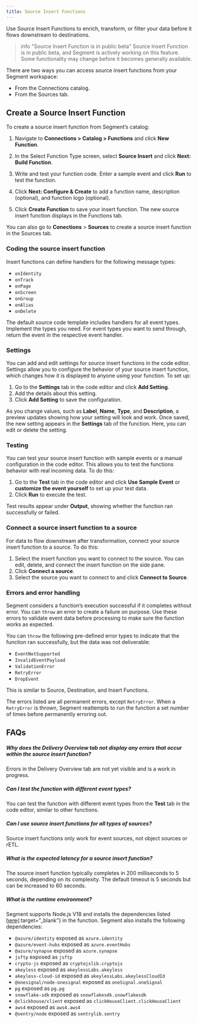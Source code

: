 ```yaml
---
title: Source Insert Functions
---
```


Use Source Insert Functions to enrich, transform, or filter your data before it flows downstream to destinations.

> info "Source Insert Function is in public beta"
> Source Insert Function is in public beta, and Segment is actively working on this feature. Some functionality may change before it becomes generally available.

There are two ways you can access source insert functions from your Segment workspace:
- From the Connections catalog.
- From the Sources tab. 

## Create a Source Insert Function

To create a source insert function from Segment’s catalog:

1. Navigate to **Connections > Catalog > Functions** and click **New Function**.

2. In the Select Function Type screen, select **Source Insert** and click **Next: Build Function**.

3. Write and test your function code. Enter a sample event and click **Run** to test the function. 

4. Click **Next: Configure & Create** to add a function name, description (optional), and function logo (optional).

5. Click **Create Function** to save your insert function. The new source insert function displays in the Functions tab.

You can also go to **Conections** > **Sources** to create a source insert function in the Sources tab.

### Coding the source insert function

Insert functions can define handlers for the following message types:
- `onIdentity`
- `onTrack`
- `onPage`
- `onScreen`
- `onGroup`
- `onAlias`
- `onDelete`

The default source code template includes handlers for all event types. Implement the types you need. For event types you want to send through, return the event in the respective event handler. 

### Settings

You can add and edit settings for source insert functions in the code editor. Settings allow you to configure the behavior of your source insert function, which changes how it is displayed to anyone using your function. To set up:

1. Go to the **Settings** tab in the code editor and click **Add Setting**.
2. Add the details about this setting.
3. Click **Add Setting** to save the configuration.

As you change values, such as **Label**, **Name**, **Type**, and **Description**, a preview updates showing how your setting will look and work. Once saved, the new setting appears in the **Settings** tab of the function. Here, you can edit or delete the setting.

### Testing

You can test your source insert function with sample events or a manual configuration in the code editor. This allows you to test the functions behavior with real incoming data. To do this:

1. Go to the **Test** tab in the code editor and click **Use Sample Event** or **customize the event yourself** to set up your test data.
2. Click **Run** to execute the test.

Test results appear under **Output**, showing whether the function ran successfully or failed.


### Connect a source insert function to a source

For data to flow downstream after transformation, connect your source insert function to a source. To do this:

1. Select the insert function you want to connect to the source. You can edit, delete, and connect the insert function on the side pane. 
2. Click **Connect a source**.
3. Select the source you want to connect to and click **Connect to Source**.

### Errors and error handling

Segment considers a function’s execution successful if it completes without error. You can `throw` an error to create a failure on purpose. Use these errors to validate event data before processing to make sure the function works as expected. 

You can `throw` the following pre-defined error types to indicate that the function ran successfully, but the data was not deliverable:

- `EventNotSupported`
- `InvalidEventPayload`
- `ValidationError`
- `RetryError`
- `DropEvent`

This is similar to Source, Destination, and Insert Functions. 

The errors listed are all permanent errors, except `RetryError`. When a `RetryError` is thrown, Segment reattempts to run the function a set number of times before permanently erroring out.

## FAQs

##### Why does the Delivery Overview tab not display any errors that occur within the source insert function?

Errors in the Delivery Overview tab are not yet visible and is a work in progress. 

##### Can I test the function with different event types?

You can test the function with different event types from the **Test** tab in the code editor, similar to other functions.

##### Can I use source insert functions for all types of sources?

Source insert functions only work for event sources, not object sources or rETL.

##### What is the expected latency for a source insert function?

The source insert function typically completes in 200 milliseconds to 5 seconds, depending on its complexity. The default timeout is 5 seconds but can be increased to 60 seconds. 

##### What is the runtime environment?

Segment supports Node.js V18 and installs the dependencies listed [here](https://segment.com/docs/connections/functions/insert-functions/#runtime-and-dependencies){:target=”_blank”} in the function.  Segment also installs the following dependencies: 
- `@azure/identity` exposed as `azure.identity`
- `@azure/event-hubs` exposed as `azure.eventHubs`
- `@azure/synapse` exposed as `azure.synapse`  
- `jsftp` exposed as `jsftp`  
- `crypto-js` exposed as `cryptojslib.cryptojs`  
- `akeyless` exposed as `akeylessLabs.akeyless`  
- `akeyless-cloud-id` exposed as `akeylessLabs.akeylessCloudId`  
- `@onesignal/node-onesignal` exposed as `oneSignal.oneSignal`  
- `pg` exposed as `pg.pg`  
- `snowflake-sdk` exposed as `snowflakesdk.snowflakesdk`  
- `@clickhouse/client` exposed as `clickHouseClient.clickHouseClient`  
- `aws4` exposed as `aws4.aws4`  
- `@sentry/node` exposed as `sentrylib.sentry` 

